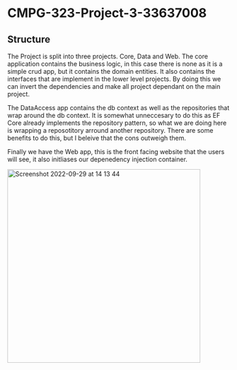 # CMPG-323-Project-3-33637008
## Structure
The Project is split into three projects. Core, Data and Web. The core application contains the business logic, in this case there is none as it is a simple crud app, but it contains the domain entities. It also contains the interfaces that are implement in the lower level projects. By doing this we can invert the dependencies and make all project dependant on the main project.

The DataAccess app contains the db context as well as the repositories that wrap around the db context. It is somewhat unneccesary to do this as EF Core already implements the repository pattern, so what we are doing here is wrapping a reposotitory arround another repository. There are some benefits to do this, but I beleive that the cons outweigh them. 

Finally we have the Web app, this is the front facing website that the users will see, it also initliases our depenedency injection container.

<img width="436" alt="Screenshot 2022-09-29 at 14 13 44" src="https://user-images.githubusercontent.com/56234654/193028678-fc1b1bf0-f2d1-4eb9-b87f-0de7fff83567.png">
